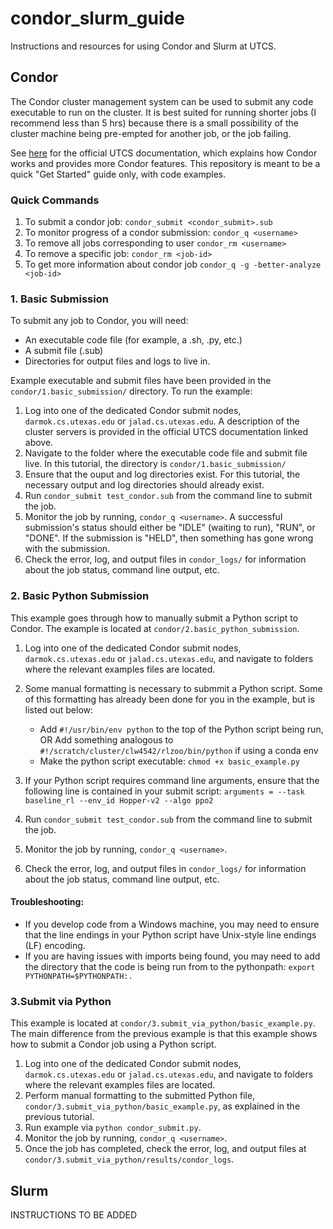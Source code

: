 # condor_slurm_guide
Instructions and resources for using Condor and Slurm at UTCS.

## Condor

The Condor cluster management system can be used to submit any code executable to run on the cluster. 
It is best suited for running shorter jobs (I recommend less than 5 hrs) because there is a small possibility of the 
cluster machine being pre-empted for another job, or the job failing. 

See [here](https://www.cs.utexas.edu/facilities/documentation/condor) for the official UTCS documentation, 
which explains how Condor works and provides more Condor features. This repository is meant to be a quick "Get Started" guide only, with code examples.

### Quick Commands
1. To submit a condor job: 
```condor_submit <condor_submit>.sub```
2. To monitor progress of a condor submission: 
```condor_q <username>```
3. To remove all jobs corresponding to user 
```condor_rm <username>```
4. To remove a specific job: 
```condor_rm <job-id>```
5. To get more information about condor job 
```condor_q -g -better-analyze <job-id>```

### 1. Basic Submission
To submit any job to Condor, you will need:
- An executable code file (for example, a .sh, .py, etc.)
- A submit file (.sub)
- Directories for output files and logs to live in.

Example executable and submit files have been provided in the `condor/1.basic_submission/` directory.
To run the example: 

1. Log into one of the dedicated Condor submit nodes, `darmok.cs.utexas.edu` or `jalad.cs.utexas.edu`. 
A description of the cluster servers is provided in the official UTCS documentation linked above. 
2. Navigate to the folder where the executable code file and submit file live. In this tutorial, the directory is `condor/1.basic_submission/`
3. Ensure that the ouput and log directories exist. For this tutorial, the necessary output and log directories should already exist.
4. Run `condor_submit test_condor.sub` from the command line to submit the job.
5. Monitor the job by running, `condor_q <username>`. A successful submission's status should either be "IDLE" (waiting to run), "RUN", or "DONE". If the submission is "HELD", then something has gone wrong with the submission.
6. Check the error, log, and output files in `condor_logs/` for information about the job status, command line output, etc. 

### 2. Basic Python Submission

This example goes through how to manually submit a Python script to Condor. 
The example is located at `condor/2.basic_python_submission`. 

1. Log into one of the dedicated Condor submit nodes, `darmok.cs.utexas.edu` or `jalad.cs.utexas.edu`,
 and navigate to folders where the relevant examples files are located.

2. Some manual formatting is necessary to submmit a Python script. Some of this formatting has already been done for you in the example, but is listed out below: 
    - Add `#!/usr/bin/env python` to the top of the Python script being run, OR Add something analogous to  `#!/scratch/cluster/clw4542/rlzoo/bin/python` if using a conda env 
    - Make the python script executable: `chmod +x basic_example.py`

3. If your Python script requires command line arguments, ensure that the following line is contained in your submit script: 
```arguments = --task baseline_rl --env_id Hopper-v2 --algo ppo2```

4. Run `condor_submit test_condor.sub` from the command line to submit the job.
5. Monitor the job by running, `condor_q <username>`. 
6. Check the error, log, and output files in `condor_logs/` for information about the job status, command line output, etc. 

#### Troubleshooting: 
- If you develop code from a Windows machine, you may need to ensure that the line endings in your Python script have Unix-style line endings (LF) encoding.
- If you are having issues with imports being found, you may need to add the directory that the code is being run from to the pythonpath: 
    `export PYTHONPATH=$PYTHONPATH:.`

### 3.Submit via Python

This example is located at `condor/3.submit_via_python/basic_example.py`.
The main difference from the previous example is that this example shows how to submit a Condor job using a Python script. 
1. Log into one of the dedicated Condor submit nodes, `darmok.cs.utexas.edu` or `jalad.cs.utexas.edu`,
 and navigate to folders where the relevant examples files are located.
 2. Perform manual formatting to the submitted Python file, `condor/3.submit_via_python/basic_example.py`, as explained in the previous tutorial.
3. Run example via `python condor_submit.py`.
5. Monitor the job by running, `condor_q <username>`. 
6. Once the job has completed, check the error, log, and output files at 
`condor/3.submit_via_python/results/condor_logs`.

<!-- --------------------------------------- -->
## Slurm
 
INSTRUCTIONS TO BE ADDED